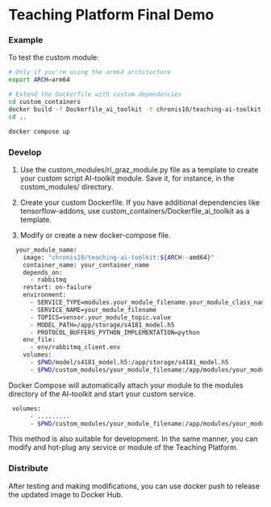 # Teaching Platform Final Demo


### Example
To test the custom module:

```bash
# Only if you're using the arm64 architecture 
export ARCH=arm64  

# Extend the Dockerfile with custom dependencies
cd custom_containers
docker build -f Dockerfile_ai_toolkit -t chronis10/teaching-ai-toolkit:${ARCH:-amd64} .
cd ..

docker compose up
```

### Develop
1. Use the custom_modules/rl_graz_module.py file as a template to create your custom script AI-toolkit module. Save it, for instance, in the custom_modules/ directory.

2. Create your custom Dockerfile. If you have additional dependencies like tensorflow-addons, use custom_containers/Dockerfile_ai_toolkit as a template.

3. Modify or create a new docker-compose file.

```bash
  your_module_name:
    image: "chronis10/teaching-ai-toolkit:${ARCH:-amd64}"
    container_name: your_container_name
    depends_on: 
      - rabbitmq
    restart: on-failure
    environment:
      - SERVICE_TYPE=modules.your_module_filename.your_module_class_name
      - SERVICE_NAME=your_module_filename
      - TOPICS=sensor.your_module_topic.value
      - MODEL_PATH=/app/storage/s4181_model.h5
      - PROTOCOL_BUFFERS_PYTHON_IMPLEMENTATION=python
    env_file:
      - env/rabbitmq_client.env
    volumes:
      - $PWD/model/s4181_model.h5:/app/storage/s4181_model.h5
      - $PWD/custom_modules/your_module_filename:/app/modules/your_module_filename
```

Docker Compose will automatically attach your module to the modules directory of the AI-toolkit and start your custom service.

```bash
 volumes:
      - .........
      - $PWD/custom_modules/your_module_filename:/app/modules/your_module_filename
```
This method is also suitable for development. In the same manner, you can modify and hot-plug any service or module of the Teaching Platform.   

### Distribute
After testing and making modifications, you can use docker push to release the updated image to Docker Hub.


